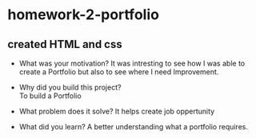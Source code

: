 # homework-2-portfolio

## created HTML and css

- What was your motivation?
  It was intresting to see how I was able to create a Portfolio but also to see where I need Improvement.

- Why did you build this project?  
  To build a Portfolio 

- What problem does it solve?
  It helps create job oppertunity 

- What did you learn?
  A better understanding what a portfolio requires.
  
